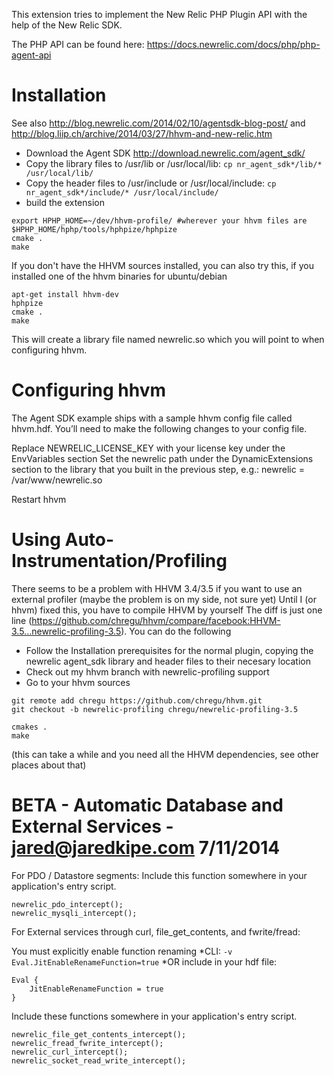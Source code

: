 This extension tries to implement the New Relic PHP Plugin API with the help of the New Relic SDK.

The PHP API can be found here: https://docs.newrelic.com/docs/php/php-agent-api

# Installation

See also http://blog.newrelic.com/2014/02/10/agentsdk-blog-post/ and http://blog.liip.ch/archive/2014/03/27/hhvm-and-new-relic.htm

* Download the Agent SDK http://download.newrelic.com/agent_sdk/
* Copy the library files to /usr/lib or /usr/local/lib:  `cp nr_agent_sdk*/lib/* /usr/local/lib/`
* Copy the header files to /usr/include or /usr/local/include:  `cp nr_agent_sdk*/include/* /usr/local/include/`
* build the extension

````
export HPHP_HOME=~/dev/hhvm-profile/ #wherever your hhvm files are
$HPHP_HOME/hphp/tools/hphpize/hphpize
cmake .
make
````

If you don't have the HHVM sources installed, you can also try this, if you installed one of the hhvm binaries for ubuntu/debian

````
apt-get install hhvm-dev
hphpize
cmake .
make
````

This will create a library file named newrelic.so which you will point to when configuring hhvm.


# Configuring hhvm

The Agent SDK example ships with a sample hhvm config file called hhvm.hdf. You’ll need to make the following changes to your config file.

Replace NEWRELIC_LICENSE_KEY with your license key under the EnvVariables section
Set the newrelic path under the DynamicExtensions section to the library that you built in the previous step, e.g.: newrelic = /var/www/newrelic.so

Restart hhvm

# Using Auto-Instrumentation/Profiling

There seems to be a problem with HHVM 3.4/3.5 if you want to use an external profiler (maybe the problem is on my side, not sure yet)
Until I (or hhvm) fixed this, you have to compile HHVM by yourself
The diff is just one line (https://github.com/chregu/hhvm/compare/facebook:HHVM-3.5...newrelic-profiling-3.5).  You can do the following

* Follow the Installation prerequisites for the normal plugin, copying the newrelic agent_sdk library and header files to their necesary location
* Check out my hhvm branch with newrelic-profiling support
* Go to your hhvm sources

````
git remote add chregu https://github.com/chregu/hhvm.git
git checkout -b newrelic-profiling chregu/newrelic-profiling-3.5
````

````
cmakes .
make
````
(this can take a while and you need all the HHVM dependencies, see other places about that)

# BETA - Automatic Database and External Services - jared@jaredkipe.com 7/11/2014

For PDO / Datastore segments:
Include this function somewhere in your application's entry script.
````
newrelic_pdo_intercept();
newrelic_mysqli_intercept();
````

For External services through curl, file_get_contents, and fwrite/fread:

You must explicitly enable function renaming
*CLI: `-v Eval.JitEnableRenameFunction=true`
*OR include in your hdf file:
````
Eval {
    JitEnableRenameFunction = true
}
````

Include these functions somewhere in your application's entry script.
````
newrelic_file_get_contents_intercept();
newrelic_fread_fwrite_intercept();
newrelic_curl_intercept();
newrelic_socket_read_write_intercept();
````

